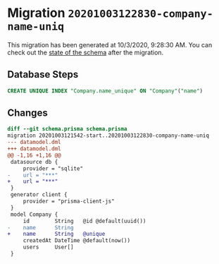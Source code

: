 # Migration `20201003122830-company-name-uniq`

This migration has been generated at 10/3/2020, 9:28:30 AM.
You can check out the [state of the schema](./schema.prisma) after the migration.

## Database Steps

```sql
CREATE UNIQUE INDEX "Company.name_unique" ON "Company"("name")
```

## Changes

```diff
diff --git schema.prisma schema.prisma
migration 20201003121542-start..20201003122830-company-name-uniq
--- datamodel.dml
+++ datamodel.dml
@@ -1,16 +1,16 @@
 datasource db {
     provider = "sqlite"
-    url = "***"
+    url = "***"
 }
 generator client {
     provider = "prisma-client-js"
 }
 model Company {
     id        String   @id @default(uuid())
-    name      String
+    name      String   @unique
     createdAt DateTime @default(now())
     users     User[]
 }
```


